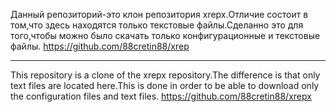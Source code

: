 Данный репозиторий-это клон репозитория xrepx.Отличие состоит в том,что здесь находятся только текстовые файлы.Сделанно это для того,чтобы можно было скачать только конфигурационные и текстовые файлы.
https://github.com/88cretin88/xrep

--------------------------------------------------------------------------------------------------------------------------------------------------------------------
This repository is a clone of the xrepx repository.The difference is that only text files are located here.This is done in order to be able to download only the configuration files and text files.
https://github.com/88cretin88/xrepx
